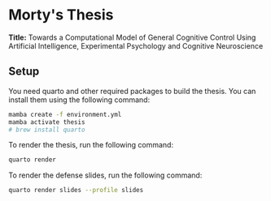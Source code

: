 # Morty's Thesis

**Title:** Towards a Computational Model of General Cognitive Control Using Artificial Intelligence, Experimental Psychology and Cognitive Neuroscience


## Setup

You need quarto and other required packages to build the thesis. You can install them using the following command:

```bash
mamba create -f environment.yml
mamba activate thesis
# brew install quarto
```

To render the thesis, run the following command:

```bash
quarto render
```

To render the defense slides, run the following command:

```bash
quarto render slides --profile slides
```
